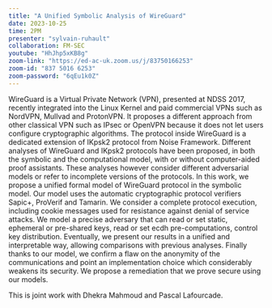 ```yaml
---
title: "A Unified Symbolic Analysis of WireGuard"
date: 2023-10-25
time: 2PM
presenter: "sylvain-ruhault"
collaboration: FM-SEC
youtube: "HhJhp5xKB8g"
zoom-link: "https://ed-ac-uk.zoom.us/j/83750166253"
zoom-id: "837 5016 6253"
zoom-password: "6qEu1k0Z"
---
```


WireGuard is a Virtual Private Network (VPN), presented at NDSS 2017, recently integrated into the Linux Kernel and paid commercial VPNs such as NordVPN, Mullvad and ProtonVPN. It proposes a different approach from other classical VPN such as IPsec or OpenVPN because it does not let users configure cryptographic algorithms. The protocol inside WireGuard is a dedicated extension of IKpsk2 protocol from Noise Framework. Different analyses of WireGuard and IKpsk2 protocols have been proposed, in both the symbolic and the computational model, with or without computer-aided proof assistants. These analyses however consider different adversarial models or refer to incomplete versions of the protocols. In this work, we propose a unified formal model of WireGuard protocol in the symbolic model. Our model uses the automatic cryptographic protocol verifiers Sapic+, ProVerif and Tamarin. We consider a complete protocol execution, including cookie messages used for resistance against denial of service attacks. We model a precise adversary that can read or set static, ephemeral or pre-shared keys, read or set ecdh pre-computations, control key distribution. Eventually, we present our results in a unified and interpretable way, allowing comparisons with previous analyses. Finally thanks to our model, we confirm a flaw on the anonymity of the communications and point an implementation choice which considerably weakens its security. We propose a remediation that we prove secure using our models.
 
This is joint work with Dhekra Mahmoud and Pascal Lafourcade.
